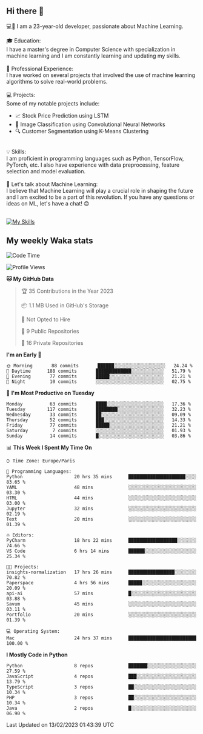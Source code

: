 ## Hi there 👋

💻🤖 I am a 23-year-old developer, passionate about Machine Learning.</br>

🎓 Education:</br>
I have a master's degree in Computer Science with specialization in machine learning and I am constantly learning and updating my skills.
</br></br>
💼 Professional Experience:</br>
I have worked on several projects that involved the use of machine learning algorithms to solve real-world problems.
</br></br>
💻 Projects:</br>
Some of my notable projects include:
</br>
- 📈 Stock Price Prediction using LSTM</br>
- 🤖 Image Classification using Convolutional Neural Networks</br>
- 🔍 Customer Segmentation using K-Means Clustering</br>
</br>
💡 Skills:</br>
I am proficient in programming languages such as Python, TensorFlow, PyTorch, etc. I also have experience with data preprocessing, feature selection and model evaluation.
</br></br>
💬 Let's talk about Machine Learning:</br>
I believe that Machine Learning will play a crucial role in shaping the future and I am excited to be a part of this revolution. If you have any questions or ideas on ML, let's have a chat! 😊
</br></br>

[![My Skills](https://skillicons.dev/icons?i=html,css,docker,express,figma,firebase,graphql,nodejs,react,ts,vue,py,pytorch)](https://skillicons.dev)

## My weekly Waka stats

<!--START_SECTION:waka-->
![Code Time](http://img.shields.io/badge/Code%20Time-3%2C376%20hrs%2010%20mins-blue)

![Profile Views](http://img.shields.io/badge/Profile%20Views-5-blue)

**🐱 My GitHub Data** 

> 🏆 35 Contributions in the Year 2023
 > 
> 📦 1.1 MB Used in GitHub's Storage 
 > 
> 🚫 Not Opted to Hire
 > 
> 📜 9 Public Repositories 
 > 
> 🔑 16 Private Repositories  
 > 
**I'm an Early 🐤** 

```text
🌞 Morning       88 commits       ██████░░░░░░░░░░░░░░░░░░░   24.24 % 
🌆 Daytime      188 commits       █████████████░░░░░░░░░░░░   51.79 % 
🌃 Evening       77 commits       █████░░░░░░░░░░░░░░░░░░░░   21.21 % 
🌙 Night         10 commits       ░░░░░░░░░░░░░░░░░░░░░░░░░   02.75 % 

```
📅 **I'm Most Productive on Tuesday** 

```text
Monday          63 commits       ████░░░░░░░░░░░░░░░░░░░░░   17.36 % 
Tuesday        117 commits       ████████░░░░░░░░░░░░░░░░░   32.23 % 
Wednesday       33 commits       ██░░░░░░░░░░░░░░░░░░░░░░░   09.09 % 
Thursday        52 commits       ███░░░░░░░░░░░░░░░░░░░░░░   14.33 % 
Friday          77 commits       █████░░░░░░░░░░░░░░░░░░░░   21.21 % 
Saturday         7 commits       ░░░░░░░░░░░░░░░░░░░░░░░░░   01.93 % 
Sunday          14 commits       █░░░░░░░░░░░░░░░░░░░░░░░░   03.86 % 

```


📊 **This Week I Spent My Time On** 

```text
⌚︎ Time Zone: Europe/Paris

💬 Programming Languages: 
Python                   20 hrs 35 mins      █████████████████████░░░░   83.65 % 
YAML                     48 mins             ░░░░░░░░░░░░░░░░░░░░░░░░░   03.30 % 
HTML                     44 mins             ░░░░░░░░░░░░░░░░░░░░░░░░░   03.00 % 
Jupyter                  32 mins             ░░░░░░░░░░░░░░░░░░░░░░░░░   02.19 % 
Text                     20 mins             ░░░░░░░░░░░░░░░░░░░░░░░░░   01.39 % 

🔥 Editors: 
PyCharm                  18 hrs 22 mins      ██████████████████░░░░░░░   74.66 % 
VS Code                  6 hrs 14 mins       ██████░░░░░░░░░░░░░░░░░░░   25.34 % 

🐱‍💻 Projects: 
insights-normalization   17 hrs 26 mins      █████████████████░░░░░░░░   70.82 % 
Paperspace               4 hrs 56 mins       █████░░░░░░░░░░░░░░░░░░░░   20.09 % 
api-ai                   57 mins             █░░░░░░░░░░░░░░░░░░░░░░░░   03.88 % 
Savum                    45 mins             ░░░░░░░░░░░░░░░░░░░░░░░░░   03.11 % 
Portfolio                20 mins             ░░░░░░░░░░░░░░░░░░░░░░░░░   01.39 % 

💻 Operating System: 
Mac                      24 hrs 37 mins      █████████████████████████   100.00 % 

```

**I Mostly Code in Python** 

```text
Python                   8 repos             ███████░░░░░░░░░░░░░░░░░░   27.59 % 
JavaScript               4 repos             ███░░░░░░░░░░░░░░░░░░░░░░   13.79 % 
TypeScript               3 repos             ██░░░░░░░░░░░░░░░░░░░░░░░   10.34 % 
PHP                      3 repos             ██░░░░░░░░░░░░░░░░░░░░░░░   10.34 % 
Java                     2 repos             █░░░░░░░░░░░░░░░░░░░░░░░░   06.90 % 

```



 Last Updated on 13/02/2023 01:43:39 UTC
<!--END_SECTION:waka-->

